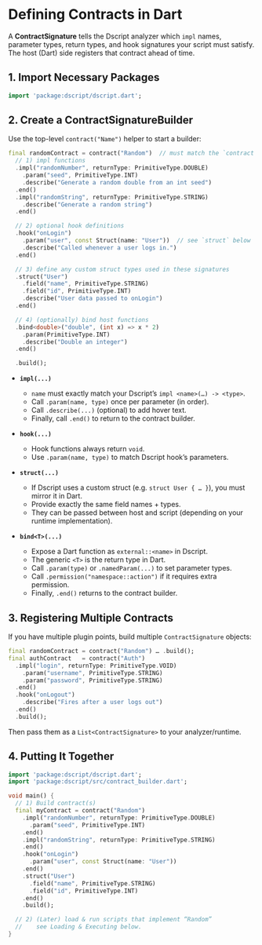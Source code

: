
# Defining Contracts in Dart

A **ContractSignature** tells the Dscript analyzer which `impl` names, parameter types, return types, and hook signatures your script must satisfy.  The host (Dart) side registers that contract ahead of time.  

## 1. Import Necessary Packages

```dart
import 'package:dscript/dscript.dart';
```

## 2. Create a ContractSignatureBuilder

Use the top-level `contract("Name")` helper to start a builder:

```dart
final randomContract = contract("Random")  // must match the `contract Random { ... }` in Dscript
  // 1) impl functions
  .impl("randomNumber", returnType: PrimitiveType.DOUBLE)
    .param("seed", PrimitiveType.INT)
    .describe("Generate a random double from an int seed")
  .end()
  .impl("randomString", returnType: PrimitiveType.STRING)
    .describe("Generate a random string")
  .end()

  // 2) optional hook definitions
  .hook("onLogin")
    .param("user", const Struct(name: "User"))  // see `struct` below
    .describe("Called whenever a user logs in.")
  .end()

  // 3) define any custom struct types used in these signatures
  .struct("User")
    .field("name", PrimitiveType.STRING)
    .field("id", PrimitiveType.INT)
    .describe("User data passed to onLogin")
  .end()

  // 4) (optionally) bind host functions
  .bind<double>("double", (int x) => x * 2)
    .param(PrimitiveType.INT)
    .describe("Double an integer")
  .end()

  .build();
```

- **`impl(...)`**

  - `name` must exactly match your Dscript’s `impl <name>(…) -> <type>`.
  - Call `.param(name, type)` once per parameter (in order).
  - Call `.describe(...)` (optional) to add hover text.
  - Finally, call `.end()` to return to the contract builder.

- **`hook(...)`**

  - Hook functions always return `void`.
  - Use `.param(name, type)` to match Dscript hook’s parameters.

- **`struct(...)`**

  - If Dscript uses a custom struct (e.g. `struct User { … }`), you must mirror it in Dart.
  - Provide exactly the same field names + types.
  - They can be passed between host and script (depending on your runtime implementation).

- **`bind<T>(...)`**

  - Expose a Dart function as `external::<name>` in Dscript.
  - The generic `<T>` is the return type in Dart.
  - Call `.param(type)` or `.namedParam(...)` to set parameter types.
  - Call `.permission("namespace::action")` if it requires extra permission.
  - Finally, `.end()` returns to the contract builder.

## 3. Registering Multiple Contracts

If you have multiple plugin points, build multiple `ContractSignature` objects:

```dart
final randomContract = contract("Random") … .build();
final authContract   = contract("Auth")
  .impl("login", returnType: PrimitiveType.VOID)
    .param("username", PrimitiveType.STRING)
    .param("password", PrimitiveType.STRING)
  .end()
  .hook("onLogout")
    .describe("Fires after a user logs out")
  .end()
  .build();
```

Then pass them as a `List<ContractSignature>` to your analyzer/runtime.

## 4. Putting It Together

```dart
import 'package:dscript/dscript.dart';
import 'package:dscript/src/contract_builder.dart';

void main() {
  // 1) Build contract(s)
  final myContract = contract("Random")
    .impl("randomNumber", returnType: PrimitiveType.DOUBLE)
      .param("seed", PrimitiveType.INT)
    .end()
    .impl("randomString", returnType: PrimitiveType.STRING)
    .end()
    .hook("onLogin")
      .param("user", const Struct(name: "User"))
    .end()
    .struct("User")
      .field("name", PrimitiveType.STRING)
      .field("id", PrimitiveType.INT)
    .end()
    .build();

  // 2) (Later) load & run scripts that implement “Random”
  //    see Loading & Executing below.
}
```
